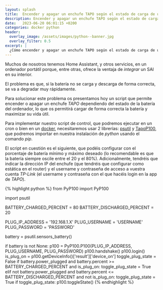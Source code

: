 ```yaml
---
layout: splash 
title:  Encender y apagar un enchufe TAPO según el estado de carga de un ordenador portátil
description: Encender y apagar un enchufe TAPO según el estado de carga de un ordenador portátil
date:   2023-06-20 06:01:15 +0200
categories: docker python
header:
  overlay_image: /assets/images/python--banner.jpg
  overlay_filter: 0.5 
excerpt: |
  ¿Cómo encender y apagar un enchufe TAPO según el estado de carga de un ordenador portátil?
---
```

Muchos de nosotros tenemos Home Assistant, y otros servicios, en un ordenador portátil porque, entre otras, ofrece la ventaja de *integrar* un SAI en su interior.

El problema es que, si la batería no se carga y descarga de forma correcta, se va a degradar muy rápidamente.

Para solucionar este problema os presentamos hoy un script que permite encender o apagar un enchufe *TAPO* dependiendo del estado de la batería del ordenador, lo que os permitirá cargar de forma correcta la batería y maximizar su vida útil.

Para implementar nuestro script de control, que podremos ejecutar en un cron o bien en un [docker](/creación-de-un-docker-para-ejecutar-un-script-python/), necesitaremos usar 2 librerías: [psutil](https://github.com/giampaolo/psutil) y [TapoP100](https://github.com/fishbigger/TapoP100), que podremos importar en nuestra instalación de *python* usando el comando *pip*.

El script en cuestión es el siguiente, que podéis configurar con el porcentaje de batería mínimo y máximo deseado (lo recomendable es que la batería siempre oscile entre el 20 y el 80%). Adicionalmente, tendréis que indicar la dirección IP del enchufe (que tendréis que configurar como estática en el router) y el username y contraseña de acceso a vuestra cuenta *TP-Link* (el username y contraseña con el que hacéis login en la app de *TAPO*). 

{% highlight python %}
from PyP100 import PyP100

import psutil

BATTERY_CHARGED_PERCENT = 80
BATTERY_DISCHARGED_PERCENT = 20

PLUG_IP_ADDRESS = '192.168.1.X'
PLUG_USERNAME = 'USERNAME'
PLUG_PASSWORD = 'PASSWORD'

battery = psutil.sensors_battery()

if battery is not None:
    p100 = PyP100.P100(PLUG_IP_ADDRESS, PLUG_USERNAME, PLUG_PASSWORD)
    p100.handshake()
    p100.login()
    is_plug_on = p100.getDeviceInfo()['result']['device_on']
    toggle_plug_state = False
    if battery.power_plugged and battery.percent >= BATTERY_CHARGED_PERCENT and is_plug_on:
        toggle_plug_state = True
    elif not battery.power_plugged and battery.percent <= BATTERY_DISCHARGED_PERCENT and not is_plug_on:
        toggle_plug_state = True
    if toggle_plug_state:
        p100.toggleState()
{% endhighlight %}
